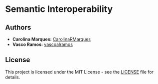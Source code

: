 # Semantic Interoperability

## Authors

-   **Carolina Marques:** [CarolinaRMarques](https://github.com/CarolinaRMarques)
-   **Vasco Ramos:** [vascoalramos](https://vascoalramos.me)

## License

This project is licensed under the MIT License - see the [LICENSE](LICENSE) file for details.
